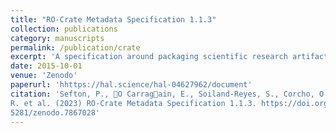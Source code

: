 ```yaml
---
title: "RO-Crate Metadata Specification 1.1.3"
collection: publications
category: manuscripts
permalink: /publication/crate
excerpt: 'A specification around packaging scientific research artifacts'
date: 2015-10-01
venue: 'Zenodo'
paperurl: 'hhttps://hal.science/hal-04627962/document'
citation: 'Sefton, P., O Carragain, E., Soiland-Reyes, S., Corcho, O., Garijo, D., Palma,
R. et al. (2023) RO-Crate Metadata Specification 1.1.3. https://doi.org/10.
5281/zenodo.7867028'
---
```


